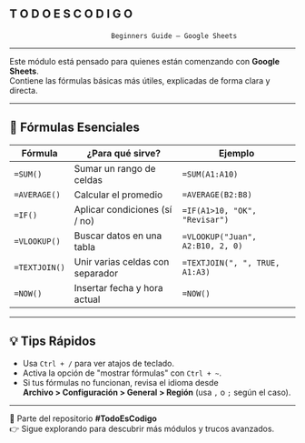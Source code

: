 <p style="font-weight:bold; font-size:20px;">T O D O   E S   C O D I G O</p>


 
                             Beginners Guide – Google Sheets
--------------------------------------------------------------------------------

Este módulo está pensado para quienes están comenzando con **Google Sheets**.  
Contiene las fórmulas básicas más útiles, explicadas de forma clara y directa.

---

## 🧮 Fórmulas Esenciales

| Fórmula      | ¿Para qué sirve?                              | Ejemplo                           |
|--------------|-----------------------------------------------|-----------------------------------|
| `=SUM()`     | Sumar un rango de celdas                      | `=SUM(A1:A10)`                    |
| `=AVERAGE()` | Calcular el promedio                          | `=AVERAGE(B2:B8)`                 |
| `=IF()`      | Aplicar condiciones (sí / no)                 | `=IF(A1>10, "OK", "Revisar")`     |
| `=VLOOKUP()` | Buscar datos en una tabla                     | `=VLOOKUP("Juan", A2:B10, 2, 0)`  |
| `=TEXTJOIN()`| Unir varias celdas con separador              | `=TEXTJOIN(", ", TRUE, A1:A3)`    |
| `=NOW()`     | Insertar fecha y hora actual                  | `=NOW()`                          |

---

## 💡 Tips Rápidos

- Usa `Ctrl + /` para ver atajos de teclado.
- Activa la opción de "mostrar fórmulas" con `Ctrl + ~`.
- Si tus fórmulas no funcionan, revisa el idioma desde  
  **Archivo > Configuración > General > Región** (usa `,` o `;` según el caso).

---

📁 Parte del repositorio **#TodoEsCodigo**  
👉 Sigue explorando para descubrir más módulos y trucos avanzados.


